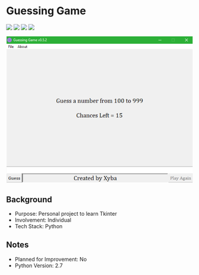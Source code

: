 # Guessing Game
<img src="https://img.shields.io/badge/Language-English-D5AE22"> <img src="https://img.shields.io/badge/Last Update-18/03/2018-0A7BBC"> <img src="https://img.shields.io/badge/App Status-Not Working-D7624B"> <img src="https://img.shields.io/badge/Last App Test-24/06/2023-2CB037">

![Guessing Game](Guessing%20Game%20v0.5.2.png)

## Background
- Purpose: Personal project to learn Tkinter
- Involvement: Individual
- Tech Stack: Python

## Notes
- Planned for Improvement: No
- Python Version: 2.7